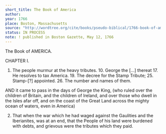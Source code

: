 ```yaml
---
short_title: The Book of America
author: 
year: 1766
place: Boston, Massachusetts
source: "http://wordtree.org/cite/books/pseudo-biblical/1766-book-of-america.pdf"
status: IN PROCESS
note: ! published in Boston Gazette, May 12, 1766
---
```


The Book of AMERICA.

CHAPTER I.

1. The people murmur at the heavy tributes. 10. George the [...] thereat 17. He resolves to tax America. 19. The decree for the Stamp Tribute; 25. Stamp-[?] appointed. 26. The number and names of them.

AND it came to pass in the days of George the King, (who ruled over the children of Britain, and the children of Ireland, and over those who dwell in the Isles afar off, and on the coast of the Great Land across the mighty ocean of waters, even in America)

2. That when the war which he had waged against the Gaulities and the Iberianites, was at an end, that the People of his land were burdened with debts, and grievous were the tributes which they paid.